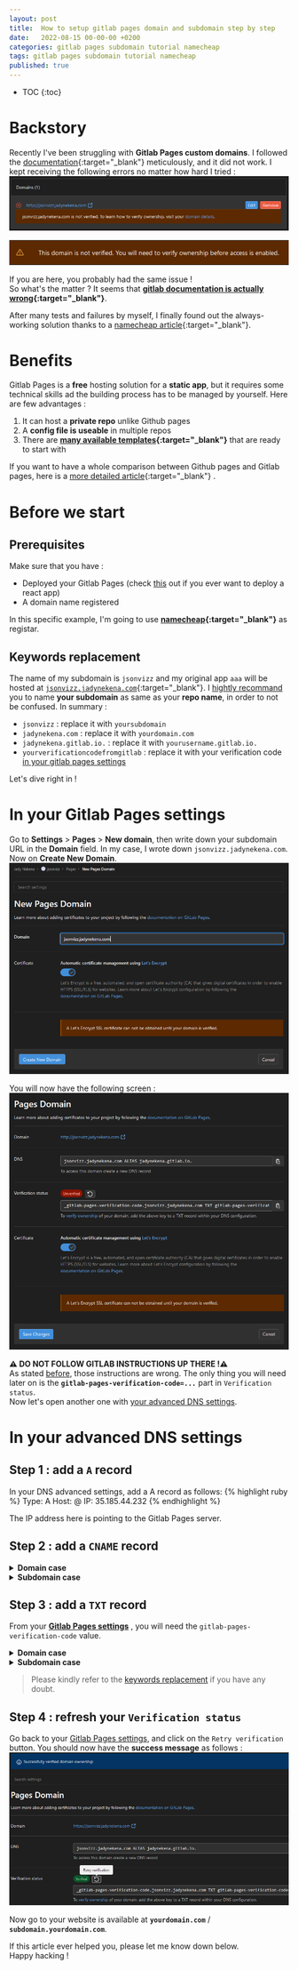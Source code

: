 ```yaml
---
layout: post
title:  How to setup gitlab pages domain and subdomain step by step
date:   2022-08-15 00-00-00 +0200
categories: gitlab pages subdomain tutorial namecheap
tags: gitlab pages subdomain tutorial namecheap
published: true
---
```


* TOC
{:toc}

# Backstory
Recently I've been struggling with **Gitlab Pages custom domains**. I followed the [documentation][documentation]{:target="_blank"} meticulously, and it did not work. I kept receiving the following errors no matter how hard I tried :
![Subdomain not verified in Gitlab Pages 1/2][errors]   

![Subdomain not verified in Gitlab Pages 2/2][errors2]   

If you are here, you probably had the same issue !   
So what's the matter ? It seems that **[gitlab documentation is actually wrong][doc-wrong]{:target="_blank"}**. 


After many tests and failures by myself, I finally found out the always-working solution thanks to a [namecheap article][namecheap-article]{:target="_blank"}.

# Benefits
Gitlab Pages is a **free** hosting solution for a **static app**, but it requires some technical skills ad the building process has to be managed by yourself. Here are few advantages :
1. It can host a **private repo** unlike Github pages
2. A **config file is useable** in multiple repos
3. There are **[many available templates][gitlab-templates]{:target="_blank"}** that are ready to start with   

If you want to have a whole comparison between Github pages and Gitlab pages, here is a [more detailed article](/why-gitlab-is-sometimes-better-than-github){:target="_blank"} .


# Before we start
## Prerequisites
Make sure that you have :
- Deployed your Gitlab Pages (check [this][react-app-gitlab] out if you ever want to deploy a react app)
- A domain name registered

In this specific example, I'm going to use **[namecheap][namecheap]{:target="_blank"}** as registar.   

## Keywords replacement
The name of my subdomain is `jsonvizz` and my original app `aaa` will be hosted at [`jsonvizz.jadynekena.com`](https://jsonvizz.jadynekena.com){:target="_blank"}. I <u>hightly recommand</u> you to name **your subdomain** as same as your **repo name**, in order to not be confused. In summary :
- `jsonvizz` : replace it with `yoursubdomain`
- `jadynekena.com` : replace it with `yourdomain.com`
- `jadynekena.gitlab.io.` : replace it with `yourusername.gitlab.io.`
- `yourverificationcodefromgitlab` : replace it with your verification code [in your gitlab pages settings][Gitlab Pages settings]

Let's dive right in !

# In your Gitlab Pages settings
Go to **Settings** > **Pages** > **New domain**, then write down your subdomain URL in the **Domain** field. In my case, I wrote down `jsonvizz.jadynekena.com`. Now on **Create New Domain**.
![Create a new domain in Gitlab Pages][new-subdomain]

You will now have the following screen :
![Gitlab Pages domain settings][page-domain-settings.png]

**⚠️ DO NOT FOLLOW GITLAB INSTRUCTIONS UP THERE !⚠️**   
As stated [before](#backstory), those instructions are wrong. The only thing you will need later on is the **`gitlab-pages-verification-code=...`** part in `Verification status`.   
Now let's open another one with [your advanced DNS settings](#in-your-advanced-dns-settings).

# In your advanced DNS settings
## Step 1 : add a **`A` record**
In your DNS advanced settings, add a A record as follows: 
{% highlight ruby %}
Type: A
Host: @
IP: 35.185.44.232
{% endhighlight %}

The IP address here is pointing to the Gitlab Pages server.

## Step 2 : add a **`CNAME` record**

<details markdown=block>
<summary markdown=span><strong>Domain case</strong></summary>
There is no need to add a `CNAME` record in domain case.
</details>

<details markdown=block>
<summary markdown=span><strong>Subdomain case</strong></summary>
{% highlight ruby %}
Type: CNAME
Host: jsonvizz
Value: jadynekena.gitlab.io.
{% endhighlight %}


**Do not forget the `.` at the end of the `Value` field, it is an important detail.**
> Please kindly refer to the [keywords replacement](#keywords-replacement) if you have any doubt.
</details>

## Step 3 : add a **`TXT` record**
From your **[Gitlab Pages settings][Gitlab Pages settings]** , you will need the `gitlab-pages-verification-code` value.


<details markdown=block>
<summary markdown=span><strong>Domain case</strong></summary>
{% highlight ruby %}
Type: TXT
Host: _gitlab-pages-verification-code
Value: gitlab-pages-verification-code=yourverificationcodefromgitlab
{% endhighlight %}
</details>


<details markdown=block>
<summary markdown=span><strong>Subdomain case</strong></summary>
{% highlight ruby %}
Type: TXT
Host: _gitlab-pages-verification-code.jsonvizz
Value: gitlab-pages-verification-code=yourverificationcodefromgitlab
{% endhighlight %}
</details>

> Please kindly refer to the [keywords replacement](#keywords-replacement) if you have any doubt.

## Step 4 : refresh your `Verification status`
Go back to your [Gitlab Pages settings][Gitlab Pages settings], and click on the `Retry verification` button. You should now have the **success message** as follows :
![Success verification status][success-domain.png]

Now go to your website is available at **`yourdomain.com`** / **`subdomain.yourdomain.com`**.   

If this article ever helped you, please let me know down below.   
Happy hacking !


[baseimg]: ../assets/img/2022-08-15/
[documentation]: https://docs.gitlab.com/ee/user/project/pages/custom_domains_ssl_tls_certification/index.html#for-both-root-and-subdomains
[doc-wrong]: https://www.namecheap.com/support/knowledgebase/article.aspx/10446/2208/how-do-i-link-my-domain-to-gitlab-pages/#comment-5413227032
[errors]: ../assets/img/2022-08-15/errors-gitlab-pages-subdomain.png
[errors2]: ../assets/img/2022-08-15/errors-gitlab-pages-subdomain-2.png
[namecheap-article]: https://www.namecheap.com/support/knowledgebase/article.aspx/10446/2208/how-do-i-link-my-domain-to-gitlab-pages/ 
[react-app-gitlab]: /create-and-deploy-react-JS-app-for-free/#steps
[namecheap]: https://www.namecheap.com/
[gitlab-templates]: https://gitlab.com/pages
[Gitlab Pages settings]: #in-your-gitlab-pages-settings
[new-subdomain]: ../assets/img/2022-08-15/new-subdomain.png
[page-domain-settings.png]: ../assets/img/2022-08-15/page-domain-settings.png
[success-domain.png]: ../assets/img/2022-08-15/success-domain.png